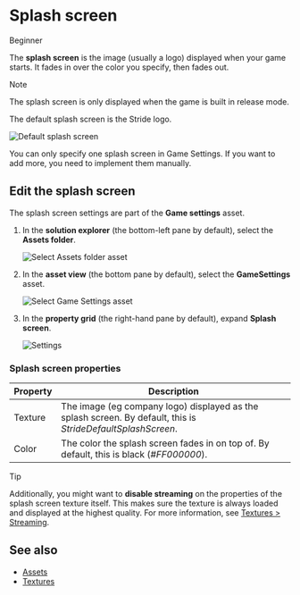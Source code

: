 # Splash screen

<span class="badge text-bg-primary">Beginner</span>

The **splash screen** is the image (usually a logo) displayed when your game starts. It fades in over the color you specify, then fades out.

> [!Note]
> The splash screen is only displayed when the game is built in release mode.

The default splash screen is the Stride logo.

![Default splash screen](media/StrideDefaultSplashScreen.png)

You can only specify one splash screen in Game Settings. If you want to add more, you need to implement them manually.

## Edit the splash screen

The splash screen settings are part of the **Game settings** asset.

1. In the **solution explorer** (the bottom-left pane by default), select the **Assets folder**.

    ![Select Assets folder asset](media/select-asset-folder.png)

2. In the **asset view** (the bottom pane by default), select the **GameSettings** asset.

    ![Select Game Settings asset](media/select-game-settings-asset.png)

3. In the **property grid** (the right-hand pane by default), expand **Splash screen**.

    ![Settings](media/splash-screen.png)

### Splash screen properties

| Property | Description |
|----------|------------
| Texture | The image (eg company logo) displayed as the splash screen. By default, this is *StrideDefaultSplashScreen*. |
| Color | The color the splash screen fades in on top of. By default, this is black (*#FF000000*). |

>[!Tip]
>Additionally, you might want to **disable streaming** on the properties of the splash screen texture itself. This makes sure the texture is always loaded and displayed at the highest quality. For more information, see [Textures > Streaming](../graphics/textures/streaming.md).

## See also

* [Assets](../game-studio/game-settings.md)
* [Textures](../graphics/textures/index.md)
